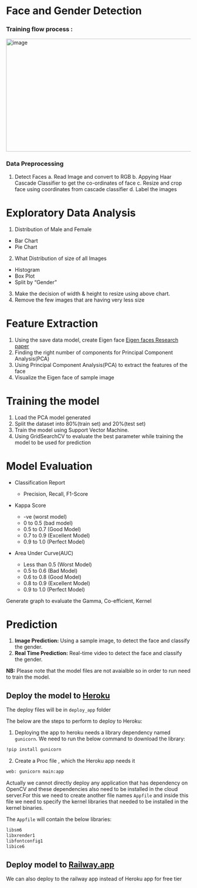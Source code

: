 # Face and Gender Detection

### Training flow process :

<img width="1152" height="307" alt="image" src="https://github.com/user-attachments/assets/2c76d830-58c6-4d7c-82d0-79e919fab974" />


### Data Preprocessing

1. Detect Faces
  a. Read Image and convert to RGB
  b. Appying Haar Cascade Classifier to get the co-ordinates of face
  c. Resize and crop face using coordinates from cascade classifier
  d. Label the images

# Exploratory Data Analysis
1. Distribution of Male and Female
 - Bar Chart
 - Pie Chart
2. What Distribution of size of all Images
 - Histogram
 - Box Plot
 - Split by “Gender”
3. Make the decision of width & height to resize using above chart.
4. Remove the few images that are having very less size

# Feature Extraction
1. Using the save data model, create Eigen face
[Eigen faces Research paper](https://sites.cs.ucsb.edu/~mturk/Papers/mturk-CVPR91.pdf)
2. Finding the right number of components for Principal Component Analysis(PCA)
3. Using Principal Component Analysis(PCA) to extract the features of the face
4. Visualize the Eigen face of sample image

# Training the model
1. Load the PCA model generated
2. Split the dataset into 80%(train set) and 20%(test set)
3. Train the model using Support Vector Machine.
4. Using GridSearchCV to evaluate the best parameter while training the model to be used for prediction

# Model Evaluation
- Classification Report
  - Precision, Recall, F1-Score

- Kappa Score
  - -ve (worst model)
  - 0 to 0.5 (bad model)
  - 0.5 to 0.7 (Good Model)
  - 0.7 to 0.9 (Excellent Model)
  - 0.9 to 1.0 (Perfect Model)

- Area Under Curve(AUC)
  - Less than 0.5 (Worst Model)
  - 0.5 to 0.6 (Bad Model)
  - 0.6 to 0.8 (Good Model)
  - 0.8 to 0.9 (Excellent Model)
  - 0.9 to 1.0 (Perfect Model)

Generate graph to evaluate the Gamma, Co-efficient, Kernel

# Prediction
1. **Image Prediction:** Using a sample image, to detect the face and classify the gender.
2. **Real Time Prediction:** Real-time video to detect the face and classify the gender.


**NB:** Please note that the model files are not avaialble so in order to run need to train the model.

## Deploy the model to [Heroku](https://www.heroku.com/)

The deploy files will be in `deploy_app` folder

The below are the steps to perform to deploy to Heroku:

1. Deploying the app to heroku needs a library dependency named `gunicorn`. We need to run the below command to download the library:

```bash
!pip install gunicorn
```

2. Create a Proc file , which the Heroku app needs it

```bash
web: gunicorn main:app
```

Actually we cannot directly deploy any application that has dependency on OpenCV and these dependencies also need to be installed in the cloud server.For this we need to create another file names `Appfile` and inside this file we need to specify the kernel libraries that needed to be installed in the kernel binaries.

The `Appfile` will contain the below libraries:

```bash
libsm6
libxrender1
libfontconfig1
libice6
```

## Deploy model to [Railway.app](https://railway.app/)

We can also deploy to the railway app instead of Heroku app for free tier
